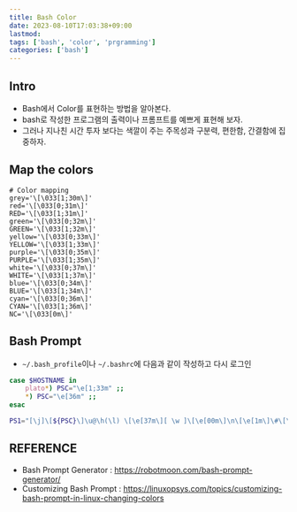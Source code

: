 ```yaml
---
title: Bash Color
date: 2023-08-10T17:03:38+09:00
lastmod:
tags: ['bash', 'color', 'prgramming']
categories: ['bash']
---
```


## Intro
- Bash에서 Color를 표현하는 방법을 알아본다.
- bash로 작성한 프로그램의 출력이나  프롬프트를 예쁘게 표현해 보자.
- 그러나 지나친 시간 투자 보다는 색깔이 주는 주목성과 구분력, 편한함, 간결함에 집중하자.

## Map the colors
```console
# Color mapping
grey='\[\033[1;30m\]'
red='\[\033[0;31m\]'
RED='\[\033[1;31m\]'
green='\[\033[0;32m\]'
GREEN='\[\033[1;32m\]'
yellow='\[\033[0;33m\]'
YELLOW='\[\033[1;33m\]'
purple='\[\033[0;35m\]'
PURPLE='\[\033[1;35m\]'
white='\[\033[0;37m\]'
WHITE='\[\033[1;37m\]'
blue='\[\033[0;34m\]'
BLUE='\[\033[1;34m\]'
cyan='\[\033[0;36m\]'
CYAN='\[\033[1;36m\]'
NC='\[\033[0m\]'
```

## Bash Prompt
* `~/.bash_profile`이나 `~/.bashrc`에 다음과 같이 작성하고 다시 로그인

```bash
case $HOSTNAME in
    plato*) PSC="\e[1;33m" ;;
    *) PSC="\e[36m" ;;
esac

PS1="[\j]\[${PSC}\]\u@\h(\l) \[\e[37m\][ \w ]\[\e[00m\]\n\[\e[1m\]\#\[\e[0m\] \$ "
```


## REFERENCE
* Bash Prompt Generator : https://robotmoon.com/bash-prompt-generator/
* Customizing Bash Prompt : https://linuxopsys.com/topics/customizing-bash-prompt-in-linux-changing-colors
